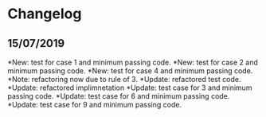 ﻿# Changelog

15/07/2019
----------
*New: test for case 1 and minimum passing code.
*New: test for case 2 and minimum passing code.
*New: test for case 4 and minimum passing code.
*Note: refactoring now due to rule of 3.
*Update: refactored test code.
*Update: refactored implimnetation
*Update: test case for 3 and minimum passing code.
*Update: test case for 6 and minimum passing code.
*Update: test case for 9 and minimum passing code.